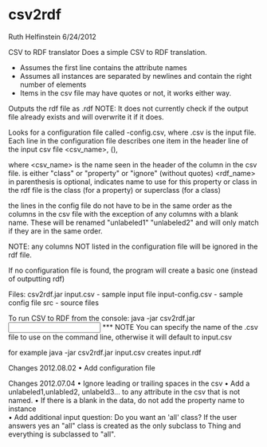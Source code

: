 csv2rdf
=======

Ruth Helfinstein
6/24/2012

CSV to RDF translator
Does a simple CSV to RDF translation.  
- Assumes the first line contains the attribute names
- Assumes all instances are separated by newlines and contain the right number of elements
- Items in the csv file may have quotes or not, it works either way.


Outputs the rdf file as <filename>.rdf
NOTE: It does not currently check if the output file already exists and will overwrite it if it does.

Looks for a configuration file called <filename>-config.csv, where <filename>.csv is the input file.
Each line in the configuration file describes one item in the header line of the input csv file
<csv_name>, <type>(<optional rdf_name>), <class>

where <csv_name> is the name seen in the header of the column in the csv file. 
<type> is either "class" or "property" or "ignore" (without quotes)
<rdf_name> in parenthesis is optional, indicates name to use for this property or class in the rdf file
<class> is the class (for a property) or superclass (for a class) 

the lines in the config file do not have to be in the same order as the columns in the csv file
with the exception of any columns with a blank name.  These will be renamed "unlabeled1" "unlabeled2" 
and will only match if they are in the same order.

NOTE: any columns NOT listed in the configuration file will be ignored in the rdf file.

If no configuration file is found, the program will create a basic one (instead of outputting rdf)

Files:
csv2rdf.jar
input.csv  - sample input file
input-config.csv - sample config file
src - source files

To run CSV to RDF from the console:
java -jar csv2rdf.jar <input csv file name>
*** NOTE You can specify the name of the .csv file to use on the command line, otherwise it will default to input.csv



for example 
	java -jar csv2rdf.jar input.csv
creates
	input.rdf

Changes 2012.08.02
• Add configuration file

Changes 2012.07.04
• Ignore leading or trailing spaces in the csv
• Add a unlabeled1,unlabled2, unlabeld3... to any attribute in the csv that is not named.
• If there is a blank in the data, do not  add the property name to instance  
• Add additional input question: Do you want an 'all' class? 
If the user answers yes an "all" class is created as the
only subclass to Thing and everything  is subclassed to "all".




